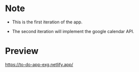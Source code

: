 # Note

- This is the first iteration of the app.

- The second iteration will implement the google calendar API.


# Preview

https://to-do-app-exg.netlify.app/
